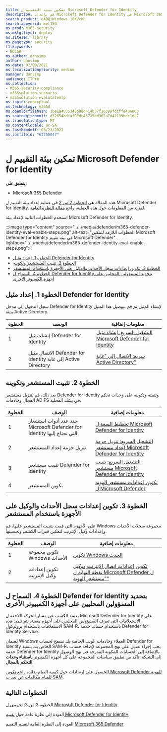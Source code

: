 ```yaml
---
title: تمكين بيئة التقييم ل Microsoft Defender for Identity
description: قم بإعداد Microsoft Defender for Identity في Microsoft 365 Defender تجريبية أو بيئة تجريبية عن طريق تثبيت & المستشعر واكتشاف المسؤولين المحليين على أجهزة الكمبيوتر الأخرى.
search.product: eADQiWindows 10XVcnh
search.appverid: met150
ms.prod: m365-security
ms.mktglfcycl: deploy
ms.sitesec: library
ms.pagetype: security
f1.keywords:
- NOCSH
ms.author: dansimp
author: dansimp
ms.date: 07/09/2021
ms.localizationpriority: medium
manager: dansimp
audience: ITPro
ms.collection:
- M365-security-compliance
- m365solution-scenario
- m365solution-evalutatemtp
ms.topic: conceptual
ms.technology: m365d
ms.openlocfilehash: 1be194035348bb8d414b37f16399fdcffe406063
ms.sourcegitcommit: d32654bdfaf08de45715dd362a7d42199bdc1ee7
ms.translationtype: MT
ms.contentlocale: ar-SA
ms.lasthandoff: 03/23/2022
ms.locfileid: "63755047"
---
```

# <a name="enable-the-evaluation-environment-for-microsoft-defender-for-identity"></a>تمكين بيئة التقييم ل Microsoft Defender for Identity

**ينطبق على:**
- Microsoft 365 Defender

هذه المقالة هي [الخطوة 2 من 2](eval-defender-identity-overview.md) في عملية إعداد بيئة التقييم ل Microsoft Defender for Identity. لمزيد من المعلومات حول هذه العملية، راجع [مقالة النظرة العامة](eval-defender-identity-overview.md).

استخدم الخطوات التالية لإعداد بيئة Microsoft Defender for Identity. 

:::image type="content" source="../../media/defender/m365-defender-identity-eval-enable-steps.png" alt-text="الخطوات اللازمة لتمكين Microsoft Defender for Identity في بيئة تقييم Microsoft Defender" lightbox="../../media/defender/m365-defender-identity-eval-enable-steps.png":::

- [الخطوة 1. إعداد مثيل Defender for Identity](#step-1-set-up-the-defender-for-identity-instance)
- [الخطوة 2. تثبيت المستشعر وتكوينه](#step-2-install-and-configure-the-sensor)
- [الخطوة 3. تكوين إعدادات سجل الأحداث والوكيل على الأجهزة باستخدام المستشعر](#step-3-configure-event-log-and-proxy-settings-on-machines-with-the-sensor)
- [الخطوة 4. السماح ل Defender for Identity بتحديد المسؤولين المحليين على أجهزة الكمبيوتر الأخرى](#step-4-allow-defender-for-identity-to-identify-local-admins-on-other-computers)

## <a name="step-1-set-up-the-defender-for-identity-instance"></a>الخطوة 1. إعداد مثيل Defender for Identity

سجل الدخول إلى مدخل Defender for Identity لإنشاء المثيل ثم قم بتوصيل هذا المثيل ببيئة Active Directory. 

|  الخطوة | الوصف     |معلومات إضافية  |
|---------|---------|---------|
|1     | إنشاء مثيل Defender for Identity        | [التشغيل السريع: إنشاء مثيل Microsoft Defender for Identity](/defender-for-identity/install-step1)        |
|2     | الاتصال مثيل Defender for Identity إلى غابة Active Directory   | [سريع: الاتصال إلى "غابة Active Directory"](/defender-for-identity/install-step2)  |

## <a name="step-2-install-and-configure-the-sensor"></a>الخطوة 2. تثبيت المستشعر وتكوينه

بعد ذلك، قم بتنزيل مستشعر Defender for Identity وتثبيته وتكوينه على وحدات تحكم المجال وخادمات AD FS في بيئتك المحلية.

|  الخطوة | الوصف     |معلومات إضافية  |
|---------|---------|---------|
|1     | حدد عدد أدوات استشعار Microsoft Defender for Identity التي تحتاج إليها.        | [تخطيط السعة ل Microsoft Defender for Identity](/defender-for-identity/capacity-planning)   |
|2     | تنزيل حزمة إعداد المستشعر  |  [التشغيل السريع: تنزيل حزمة إعداد مستشعر Microsoft Defender for Identity](/defender-for-identity/install-step3)   |
|3     | تثبيت مستشعر Defender for Identity    |  [التشغيل السريع: تثبيت مستشعر Microsoft Defender for Identity](/defender-for-identity/install-step4)       |
|4     | تكوين المستشعر       |  [تكوين إعدادات مستشعر الهوية ل Microsoft Defender ](/defender-for-identity/install-step5)   |

## <a name="step-3-configure-event-log-and-proxy-settings-on-machines-with-the-sensor"></a>الخطوة 3. تكوين إعدادات سجل الأحداث والوكيل على الأجهزة باستخدام المستشعر

على الأجهزة التي قمت بتثبيت المستشعر عليها، قم Windows مجموعة سجلات الأحداث وإعدادات وكيل الإنترنت لتمكين قدرات الكشف وتحسينها.

|  الخطوة | الوصف     |معلومات إضافية  |
|---------|---------|---------|
|1     | تكوين مجموعة Windows الأحداث         | [تكوين Windows الحدث](/defender-for-identity/configure-windows-event-collection)        |
|2     | تكوين إعدادات وكيل الإنترنت        | [تكوين إعدادات اتصال الإنترنت ووكيل نقطة النهاية ل Microsoft Defender ل "مستشعر الهوية"](/defender-for-identity/configure-proxy)        |

## <a name="step-4-allow-defender-for-identity-to-identify-local-admins-on-other-computers"></a>الخطوة 4. السماح ل Defender for Identity بتحديد المسؤولين المحليين على أجهزة الكمبيوتر الأخرى

يعتمد الكشف عن مسار الحركة اللاحقة ل Microsoft Defender for Identity على الاستعلامات التي تعرف المسؤولين المحليين على أجهزة معينة. يتم تنفيذ هذه الاستعلامات باستخدام بروتوكول SAM-R، باستخدام حساب خدمة Defender for Identity Service. 

لضمان Windows العملاء وخادمات الويب الخاصة بك تسمح لحساب Defender for Identity الخاص بك بتنفيذ SAM-R، يجب إجراء تعديل على نهج المجموعة لإضافة حساب خدمة Defender for Identity بالإضافة إلى الحسابات المكونة المدرجة في نهج الوصول إلى الشبكة. تأكد من تطبيق سياسات المجموعة على كل أجهزة الكمبيوتر **باستثناء وحدات التحكم بالمجال**.

للحصول على إرشادات حول كيفية القيام بذلك، راجع [تكوين Microsoft Defender للهوية للقيام مكالمات عن بعد ب SAM](/defender-for-identity/install-step8-samr). 

## <a name="next-steps"></a>الخطوات التالية

الخطوة 3 من 3: [تجريبي ل Microsoft Defender for Identity](eval-defender-identity-pilot.md)

العودة إلى نظرة عامة حول [تقييم Microsoft Defender for Identity](eval-defender-identity-overview.md)

العودة إلى النظرة العامة لتقييم التقييم [Microsoft 365 Defender](eval-overview.md)
